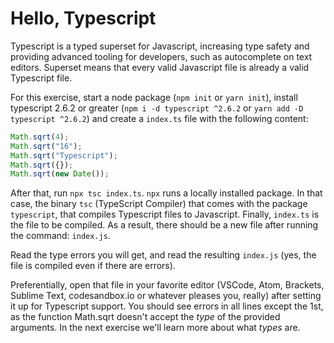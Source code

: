 # Hello, Typescript

Typescript is a typed superset for Javascript, increasing type safety and providing advanced tooling for developers, such as autocomplete on text editors. Superset means that every valid Javascript file is already a valid Typescript file.

For this exercise, start a node package (`npm init` or `yarn init`), install typescript 2.6.2 or greater (`npm i -d typescript ^2.6.2` or `yarn add -D typescript ^2.6.2`) and create a `index.ts` file with the following content:

```typescript
Math.sqrt(4);
Math.sqrt("16");
Math.sqrt("Typescript");
Math.sqrt({});
Math.sqrt(new Date());
```

After that, run `npx tsc index.ts`. `npx` runs a locally installed package. In that case, the binary `tsc` (TypeScript Compiler) that comes with the package `typescript`, that compiles Typescript files to Javascript. Finally, `index.ts` is the file to be compiled. As a result, there should be a new file after running the command: `index.js`.

Read the type errors you will get, and read the resulting `index.js` (yes, the file is compiled even if there are errors).

Preferentially, open that file in your favorite editor (VSCode, Atom, Brackets, Sublime Text, codesandbox.io or whatever pleases you, really) after setting it up for Typescript support. You should see errors in all lines except the 1st, as the function Math.sqrt doesn't accept the *type* of the provided arguments. In the next exercise we'll learn more about what *types* are.
